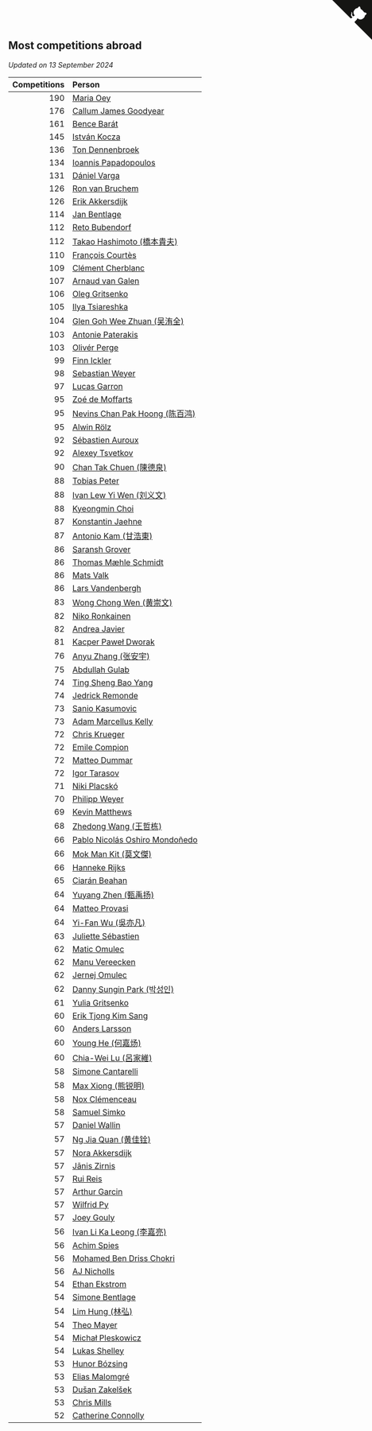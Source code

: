 ## Most competitions abroad

*Updated on 13 September 2024*

| Competitions | Person |
| ---: | :--- |
| 190 | [Maria Oey](https://www.worldcubeassociation.org/persons/2007OEYM01) |
| 176 | [Callum James Goodyear](https://www.worldcubeassociation.org/persons/2012GOOD02) |
| 161 | [Bence Barát](https://www.worldcubeassociation.org/persons/2008BARA01) |
| 145 | [István Kocza](https://www.worldcubeassociation.org/persons/2005KOCZ01) |
| 136 | [Ton Dennenbroek](https://www.worldcubeassociation.org/persons/2003DENN01) |
| 134 | [Ioannis Papadopoulos](https://www.worldcubeassociation.org/persons/2013PAPA01) |
| 131 | [Dániel Varga](https://www.worldcubeassociation.org/persons/2008VARG01) |
| 126 | [Ron van Bruchem](https://www.worldcubeassociation.org/persons/2003BRUC01) |
| 126 | [Erik Akkersdijk](https://www.worldcubeassociation.org/persons/2005AKKE01) |
| 114 | [Jan Bentlage](https://www.worldcubeassociation.org/persons/2010BENT01) |
| 112 | [Reto Bubendorf](https://www.worldcubeassociation.org/persons/2012BUBE01) |
| 112 | [Takao Hashimoto (橋本貴夫)](https://www.worldcubeassociation.org/persons/2007HASH01) |
| 110 | [François Courtès](https://www.worldcubeassociation.org/persons/2008COUR01) |
| 109 | [Clément Cherblanc](https://www.worldcubeassociation.org/persons/2014CHER05) |
| 107 | [Arnaud van Galen](https://www.worldcubeassociation.org/persons/2006GALE01) |
| 106 | [Oleg Gritsenko](https://www.worldcubeassociation.org/persons/2011GRIT01) |
| 105 | [Ilya Tsiareshka](https://www.worldcubeassociation.org/persons/2012TERE01) |
| 104 | [Glen Goh Wee Zhuan (吴洧全)](https://www.worldcubeassociation.org/persons/2015ZHUA01) |
| 103 | [Antonie Paterakis](https://www.worldcubeassociation.org/persons/2012PATE01) |
| 103 | [Olivér Perge](https://www.worldcubeassociation.org/persons/2007PERG01) |
| 99 | [Finn Ickler](https://www.worldcubeassociation.org/persons/2012ICKL01) |
| 98 | [Sebastian Weyer](https://www.worldcubeassociation.org/persons/2010WEYE02) |
| 97 | [Lucas Garron](https://www.worldcubeassociation.org/persons/2006GARR01) |
| 95 | [Zoé de Moffarts](https://www.worldcubeassociation.org/persons/2010MOFF02) |
| 95 | [Nevins Chan Pak Hoong (陈百鸿)](https://www.worldcubeassociation.org/persons/2010CHAN20) |
| 95 | [Alwin Rölz](https://www.worldcubeassociation.org/persons/2016ROLZ01) |
| 92 | [Sébastien Auroux](https://www.worldcubeassociation.org/persons/2008AURO01) |
| 92 | [Alexey Tsvetkov](https://www.worldcubeassociation.org/persons/2017TSVE02) |
| 90 | [Chan Tak Chuen (陳德泉)](https://www.worldcubeassociation.org/persons/2007CHUE01) |
| 88 | [Tobias Peter](https://www.worldcubeassociation.org/persons/2014PETE03) |
| 88 | [Ivan Lew Yi Wen (刘义文)](https://www.worldcubeassociation.org/persons/2012WENI01) |
| 88 | [Kyeongmin Choi](https://www.worldcubeassociation.org/persons/2017CHOI07) |
| 87 | [Konstantin Jaehne](https://www.worldcubeassociation.org/persons/2015JAEH01) |
| 87 | [Antonio Kam (甘浩東)](https://www.worldcubeassociation.org/persons/2017TUNG13) |
| 86 | [Saransh Grover](https://www.worldcubeassociation.org/persons/2014GROV01) |
| 86 | [Thomas Mæhle Schmidt](https://www.worldcubeassociation.org/persons/2013SCHM02) |
| 86 | [Mats Valk](https://www.worldcubeassociation.org/persons/2007VALK01) |
| 86 | [Lars Vandenbergh](https://www.worldcubeassociation.org/persons/2003VAND01) |
| 83 | [Wong Chong Wen (黄崇文)](https://www.worldcubeassociation.org/persons/2014WENW01) |
| 82 | [Niko Ronkainen](https://www.worldcubeassociation.org/persons/2010RONK01) |
| 82 | [Andrea Javier](https://www.worldcubeassociation.org/persons/2010JAVI01) |
| 81 | [Kacper Paweł Dworak](https://www.worldcubeassociation.org/persons/2020DWOR01) |
| 76 | [Anyu Zhang (张安宇)](https://www.worldcubeassociation.org/persons/2012ZHAN08) |
| 75 | [Abdullah Gulab](https://www.worldcubeassociation.org/persons/2014GULA02) |
| 74 | [Ting Sheng Bao Yang](https://www.worldcubeassociation.org/persons/2008BAOY01) |
| 74 | [Jedrick Remonde](https://www.worldcubeassociation.org/persons/2008REMO01) |
| 73 | [Sanio Kasumovic](https://www.worldcubeassociation.org/persons/2009KASU01) |
| 73 | [Adam Marcellus Kelly](https://www.worldcubeassociation.org/persons/2016KELL10) |
| 72 | [Chris Krueger](https://www.worldcubeassociation.org/persons/2006KRUE01) |
| 72 | [Emile Compion](https://www.worldcubeassociation.org/persons/2007COMP01) |
| 72 | [Matteo Dummar](https://www.worldcubeassociation.org/persons/2017DUMM01) |
| 72 | [Igor Tarasov](https://www.worldcubeassociation.org/persons/2016TARA04) |
| 71 | [Niki Placskó](https://www.worldcubeassociation.org/persons/2008PLAC01) |
| 70 | [Philipp Weyer](https://www.worldcubeassociation.org/persons/2010WEYE01) |
| 69 | [Kevin Matthews](https://www.worldcubeassociation.org/persons/2010MATT02) |
| 68 | [Zhedong Wang (王哲栋)](https://www.worldcubeassociation.org/persons/2015WANG83) |
| 66 | [Pablo Nicolás Oshiro Mondoñedo](https://www.worldcubeassociation.org/persons/2010MOND01) |
| 66 | [Mok Man Kit (莫文傑)](https://www.worldcubeassociation.org/persons/2009KITM01) |
| 66 | [Hanneke Rijks](https://www.worldcubeassociation.org/persons/2008RIJK01) |
| 65 | [Ciarán Beahan](https://www.worldcubeassociation.org/persons/2012BEAH01) |
| 64 | [Yuyang Zhen (甄禹扬)](https://www.worldcubeassociation.org/persons/2013ZHEN11) |
| 64 | [Matteo Provasi](https://www.worldcubeassociation.org/persons/2009PROV01) |
| 64 | [Yi-Fan Wu (吳亦凡)](https://www.worldcubeassociation.org/persons/2010WUIF01) |
| 63 | [Juliette Sébastien](https://www.worldcubeassociation.org/persons/2014SEBA01) |
| 62 | [Matic Omulec](https://www.worldcubeassociation.org/persons/2010OMUL02) |
| 62 | [Manu Vereecken](https://www.worldcubeassociation.org/persons/2010VERE01) |
| 62 | [Jernej Omulec](https://www.worldcubeassociation.org/persons/2010OMUL01) |
| 62 | [Danny Sungin Park (박성인)](https://www.worldcubeassociation.org/persons/2015PARK13) |
| 61 | [Yulia Gritsenko](https://www.worldcubeassociation.org/persons/2012SIDO01) |
| 60 | [Erik Tjong Kim Sang](https://www.worldcubeassociation.org/persons/2018SANG01) |
| 60 | [Anders Larsson](https://www.worldcubeassociation.org/persons/2003LARS01) |
| 60 | [Young He (何嘉炀)](https://www.worldcubeassociation.org/persons/2014HEYO01) |
| 60 | [Chia-Wei Lu (呂家維)](https://www.worldcubeassociation.org/persons/2007LUCH01) |
| 58 | [Simone Cantarelli](https://www.worldcubeassociation.org/persons/2012CANT02) |
| 58 | [Max Xiong (熊锐明)](https://www.worldcubeassociation.org/persons/2015XION03) |
| 58 | [Nox Clémenceau](https://www.worldcubeassociation.org/persons/2015CLEM03) |
| 58 | [Samuel Simko](https://www.worldcubeassociation.org/persons/2016SIMK01) |
| 57 | [Daniel Wallin](https://www.worldcubeassociation.org/persons/2013WALL03) |
| 57 | [Ng Jia Quan (黄佳铨)](https://www.worldcubeassociation.org/persons/2015QUAN03) |
| 57 | [Nora Akkersdijk](https://www.worldcubeassociation.org/persons/2009CHRI03) |
| 57 | [Jānis Zirnis](https://www.worldcubeassociation.org/persons/2013ZIRN01) |
| 57 | [Rui Reis](https://www.worldcubeassociation.org/persons/2015REIS02) |
| 57 | [Arthur Garcin](https://www.worldcubeassociation.org/persons/2014GARC27) |
| 57 | [Wilfrid Py](https://www.worldcubeassociation.org/persons/2016PYWI01) |
| 57 | [Joey Gouly](https://www.worldcubeassociation.org/persons/2007GOUL01) |
| 56 | [Ivan Li Ka Leong (李嘉亮)](https://www.worldcubeassociation.org/persons/2015LEON02) |
| 56 | [Achim Spies](https://www.worldcubeassociation.org/persons/2021SPIE01) |
| 56 | [Mohamed Ben Driss Chokri](https://www.worldcubeassociation.org/persons/2015CHOK01) |
| 56 | [AJ Nicholls](https://www.worldcubeassociation.org/persons/2015NICH04) |
| 54 | [Ethan Ekstrom](https://www.worldcubeassociation.org/persons/2018EKST01) |
| 54 | [Simone Bentlage](https://www.worldcubeassociation.org/persons/2014OHLE01) |
| 54 | [Lim Hung (林弘)](https://www.worldcubeassociation.org/persons/2016HUNG08) |
| 54 | [Theo Mayer](https://www.worldcubeassociation.org/persons/2012MAYE01) |
| 54 | [Michał Pleskowicz](https://www.worldcubeassociation.org/persons/2009PLES01) |
| 54 | [Lukas Shelley](https://www.worldcubeassociation.org/persons/2016SHEL03) |
| 53 | [Hunor Bózsing](https://www.worldcubeassociation.org/persons/2009BOZS01) |
| 53 | [Elias Malomgré](https://www.worldcubeassociation.org/persons/2017MALO02) |
| 53 | [Dušan Zakelšek](https://www.worldcubeassociation.org/persons/2012ZAKE02) |
| 53 | [Chris Mills](https://www.worldcubeassociation.org/persons/2014MILL04) |
| 52 | [Catherine Connolly](https://www.worldcubeassociation.org/persons/2017CONN04) |


<a href="https://github.com/jonatanklosko/wca_statistics" class="github-corner" aria-label="View source on Github"><svg width="80" height="80" viewBox="0 0 250 250" style="fill:#151513; color:#fff; position: absolute; top: 0; border: 0; right: 0;" aria-hidden="true"><path d="M0,0 L115,115 L130,115 L142,142 L250,250 L250,0 Z"></path><path d="M128.3,109.0 C113.8,99.7 119.0,89.6 119.0,89.6 C122.0,82.7 120.5,78.6 120.5,78.6 C119.2,72.0 123.4,76.3 123.4,76.3 C127.3,80.9 125.5,87.3 125.5,87.3 C122.9,97.6 130.6,101.9 134.4,103.2" fill="currentColor" style="transform-origin: 130px 106px;" class="octo-arm"></path><path d="M115.0,115.0 C114.9,115.1 118.7,116.5 119.8,115.4 L133.7,101.6 C136.9,99.2 139.9,98.4 142.2,98.6 C133.8,88.0 127.5,74.4 143.8,58.0 C148.5,53.4 154.0,51.2 159.7,51.0 C160.3,49.4 163.2,43.6 171.4,40.1 C171.4,40.1 176.1,42.5 178.8,56.2 C183.1,58.6 187.2,61.8 190.9,65.4 C194.5,69.0 197.7,73.2 200.1,77.6 C213.8,80.2 216.3,84.9 216.3,84.9 C212.7,93.1 206.9,96.0 205.4,96.6 C205.1,102.4 203.0,107.8 198.3,112.5 C181.9,128.9 168.3,122.5 157.7,114.1 C157.9,116.9 156.7,120.9 152.7,124.9 L141.0,136.5 C139.8,137.7 141.6,141.9 141.8,141.8 Z" fill="currentColor" class="octo-body"></path></svg></a><style>.github-corner:hover .octo-arm{animation:octocat-wave 560ms ease-in-out}@keyframes octocat-wave{0%,100%{transform:rotate(0)}20%,60%{transform:rotate(-25deg)}40%,80%{transform:rotate(10deg)}}@media (max-width:500px){.github-corner:hover .octo-arm{animation:none}.github-corner .octo-arm{animation:octocat-wave 560ms ease-in-out}}</style>
